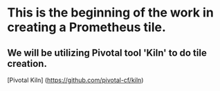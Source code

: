 # This is the beginning of the work in creating a Prometheus tile.

## We will be utilizing Pivotal tool 'Kiln' to do tile creation.
[Pivotal Kiln] (https://github.com/pivotal-cf/kiln)